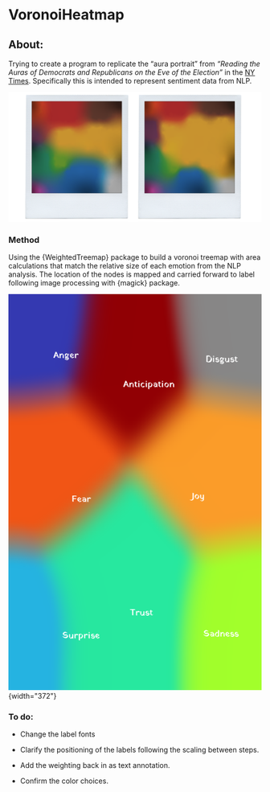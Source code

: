# VoronoiHeatmap

## **About:**

Trying to create a program to replicate the “aura portrait” from *“Reading the Auras of Democrats and Republicans on the Eve of the Election”* in the [NY Times](https://www.nytimes.com/2024/11/04/opinion/democrat-republican-election-vibes.html). Specifically this is intended to represent sentiment data from NLP.

![](images/clipboard-214858297.png)

### Method

Using the {WeightedTreemap} package to build a voronoi treemap with area calculations that match the relative size of each emotion from the NLP analysis. The location of the nodes is mapped and carried forward to label following image processing with {magick} package.

![](images/clipboard-3778131917.png){width="372"}

### To do:

-   Change the label fonts

-   Clarify the positioning of the labels following the scaling between steps.

-   Add the weighting back in as text annotation.

-   Confirm the color choices.

